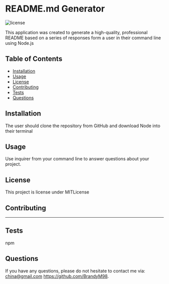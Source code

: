 # README.md Generator
![license](https://img.shields.io/badge/license-MITLicense-blue.png)

This application was created to generate a high-quality, professional README based on a series of responses form a user in their command line using Node.js
## Table of Contents
- [Installation](#installation)
- [Usage](#usage)
- [License](#license)
- [Contributing](#contributing)
- [Tests](#tests)
- [Questions](#questions)

## Installation
The user should clone the repository from GitHub and download Node into their terminal

## Usage
Use inquirer from your command line to answer questions about your project. 

## License
This project is license under 
MITLicense

## Contributing
---

## Tests
npm

## Questions
If you have any questions, please do not hesitate to contact me via: china@gmail.com https://github.com/BrandyM98.

